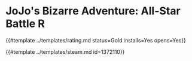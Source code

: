 # JoJo's Bizarre Adventure: All-Star Battle R
<!-- script:Aliases [
    "JoJo's Bizarre Adventure: All Star Battle R",
    "JoJo's Bizarre Adventure: All-Star Battle",
    "JoJo's Bizarre Adventure: All Star Battle",
    "JoJo's Bizarre Adventure All-Star Battle",
    "JoJo's Bizarre Adventure All Star Battle",
    "JoJo's Bizarre Adventure"
] -->

{{#template ../templates/rating.md status=Gold installs=Yes opens=Yes}}

{{#template ../templates/steam.md id=1372110}}
